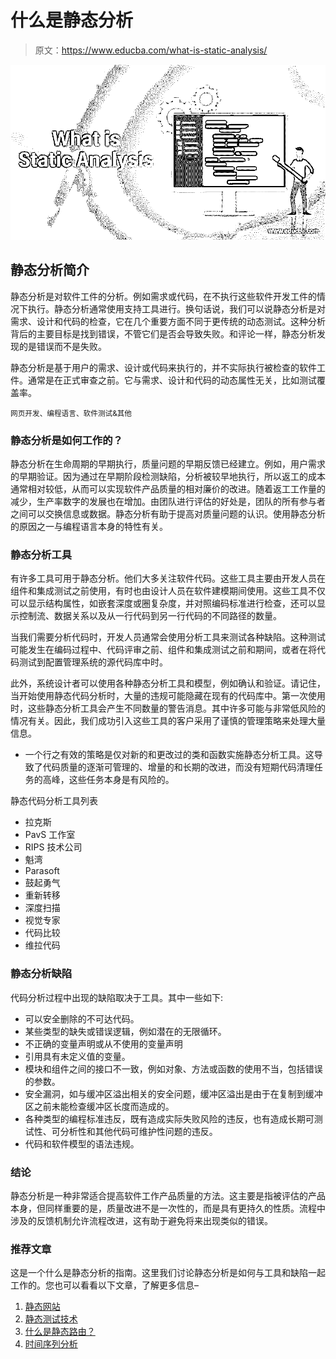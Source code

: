 # 什么是静态分析

> 原文：<https://www.educba.com/what-is-static-analysis/>

![What is Static Analysis](img/671d8ac15b7ac9c74e2ea0cddc85c59c.png)



## 静态分析简介

静态分析是对软件工件的分析。例如需求或代码，在不执行这些软件开发工件的情况下执行。静态分析通常使用支持工具进行。换句话说，我们可以说静态分析是对需求、设计和代码的检查，它在几个重要方面不同于更传统的动态测试。这种分析背后的主要目标是找到错误，不管它们是否会导致失败。和评论一样，静态分析发现的是错误而不是失败。

静态分析是基于用户的需求、设计或代码来执行的，并不实际执行被检查的软件工件。通常是在正式审查之前。它与需求、设计和代码的动态属性无关，比如测试覆盖率。

<small>网页开发、编程语言、软件测试&其他</small>

### 静态分析是如何工作的？

静态分析在生命周期的早期执行，质量问题的早期反馈已经建立。例如，用户需求的早期验证。因为通过在早期阶段检测缺陷，分析被较早地执行，所以返工的成本通常相对较低，从而可以实现软件产品质量的相对廉价的改进。随着返工工作量的减少，生产率数字的发展也在增加。由团队进行评估的好处是，团队的所有参与者之间可以交换信息或数据。静态分析有助于提高对质量问题的认识。使用静态分析的原因之一与编程语言本身的特性有关。

### 静态分析工具

有许多工具可用于静态分析。他们大多关注软件代码。这些工具主要由开发人员在组件和集成测试之前使用，有时也由设计人员在软件建模期间使用。这些工具不仅可以显示结构属性，如嵌套深度或圈复杂度，并对照编码标准进行检查，还可以显示控制流、数据关系以及从一行代码到另一行代码的不同路径的数量。

当我们需要分析代码时，开发人员通常会使用分析工具来测试各种缺陷。这种测试可能发生在编码过程中、代码评审之前、组件和集成测试之前和期间，或者在将代码测试到配置管理系统的源代码库中时。

此外，系统设计者可以使用各种静态分析工具和模型，例如确认和验证。请记住，当开始使用静态代码分析时，大量的违规可能隐藏在现有的代码库中。第一次使用时，这些静态分析工具会产生不同数量的警告消息。其中许多可能与非常低风险的情况有关。因此，我们成功引入这些工具的客户采用了谨慎的管理策略来处理大量信息。

*   一个行之有效的策略是仅对新的和更改过的类和函数实施静态分析工具。这导致了代码质量的逐渐可管理的、增量的和长期的改进，而没有短期代码清理任务的高峰，这些任务本身是有风险的。

静态代码分析工具列表

*   拉克斯
*   PavS 工作室
*   RIPS 技术公司
*   魁湾
*   Parasoft
*   鼓起勇气
*   重新转移
*   深度扫描
*   视觉专家
*   代码比较
*   维拉代码

### 静态分析缺陷

代码分析过程中出现的缺陷取决于工具。其中一些如下:

*   可以安全删除的不可达代码。
*   某些类型的缺失或错误逻辑，例如潜在的无限循环。
*   不正确的变量声明或从不使用的变量声明
*   引用具有未定义值的变量。
*   模块和组件之间的接口不一致，例如对象、方法或函数的使用不当，包括错误的参数。
*   安全漏洞，如与缓冲区溢出相关的安全问题，缓冲区溢出是由于在复制到缓冲区之前未能检查缓冲区长度而造成的。
*   各种类型的编程标准违反，既有造成实际失败风险的违反，也有造成长期可测试性、可分析性和其他代码可维护性问题的违反。
*   代码和软件模型的语法违规。

### 结论

静态分析是一种非常适合提高软件工作产品质量的方法。这主要是指被评估的产品本身，但同样重要的是，质量改进不是一次性的，而是具有更持久的性质。流程中涉及的反馈机制允许流程改进，这有助于避免将来出现类似的错误。

### 推荐文章

这是一个什么是静态分析的指南。这里我们讨论静态分析是如何与工具和缺陷一起工作的。您也可以看看以下文章，了解更多信息–

1.  [静态网站](https://www.educba.com/static-website/)
2.  [静态测试技术](https://www.educba.com/static-testing-techniques/)
3.  [什么是静态路由？](https://www.educba.com/what-is-static-routing/)
4.  [时间序列分析](https://www.educba.com/time-series-analysis/)





